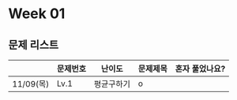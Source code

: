 # Week 01

## 문제 리스트

|                |문제번호|난이도|문제제목|혼자 풀었나요?|
|----------------|-------|------|-------|-------------|
|11/09(목)|Lv.1|평균구하기|o|